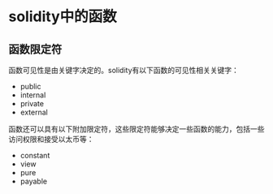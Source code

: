 # solidity中的函数

## 函数限定符

函数可见性是由关键字决定的。solidity有以下函数的可见性相关关键字：

* public
* internal
* private
* external

函数还可以具有以下附加限定符，这些限定符能够决定一些函数的能力，包括一些访问权限和接受以太币等：

* constant
* view
* pure
* payable

